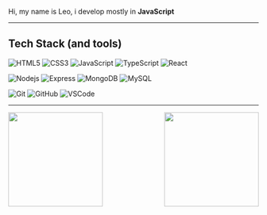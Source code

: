 <p align="left"> 
  Hi, my name is Leo, i develop mostly in <strong> JavaScript </strong>
</p>

<hr>

## Tech Stack (and tools)

![HTML5](https://img.shields.io/badge/-HTML5-7b5be3?style=flat-square&logo=html5&logoColor=white)
![CSS3](https://img.shields.io/badge/-CSS3-7b5be3?style=flat-square&logo=css3)
![JavaScript](https://img.shields.io/badge/-JavaScript-7b5be3?style=flat-square&logo=javascript)
![TypeScript](https://img.shields.io/badge/-TypeScript-7b5be3?style=flat-square&logo=typescript)
![React](https://img.shields.io/badge/-React-7b5be3?style=flat-square&logo=react)

![Nodejs](https://img.shields.io/badge/-Nodejs-3934c2?style=flat-square&logo=Node.js&logoColor=white)
![Express](https://img.shields.io/badge/-Express-3934c2?style=flat-square&logo=express&logoColor=white)
![MongoDB](https://img.shields.io/badge/-MongoDB-3934c2?style=flat-square&logo=mongodb)
![MySQL](https://img.shields.io/badge/-MySQL-3934c2?style=flat-square&logo=mysql&logoColor=white)

![Git](https://img.shields.io/badge/-Git-1f18cc?style=flat-square&logo=git)
![GitHub](https://img.shields.io/badge/-GitHub-1f18cc?style=flat-square&logo=github)
![VSCode](https://img.shields.io/badge/-VSCode-1f18cc?style=flat-square&logo=visual-studio-code&logoColor=white)

<hr>

<img height="190" src="https://github-readme-stats.vercel.app/api/top-langs/?username=leobez&theme=tokyonight&layout=compact" align="left"/>
<img height="190" src="https://github-readme-stats.vercel.app/api?username=leobez&theme=tokyonight" align="right"/>

